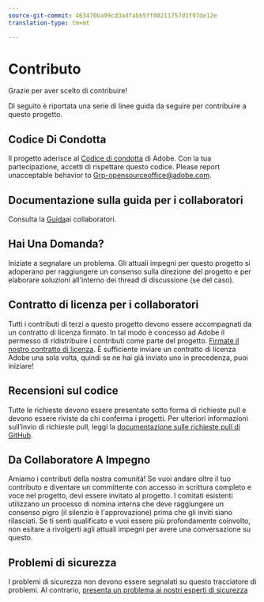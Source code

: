 ```yaml
---
source-git-commit: 463470ba99cd3adfabb5ff00211757d1f97de12e
translation-type: tm+mt

---
```

# Contributo

Grazie per aver scelto di contribuire!

Di seguito è riportata una serie di linee guida da seguire per contribuire a questo progetto.

## Codice Di Condotta

Il progetto aderisce al [Codice di condotta](code-of-conduct.md) di Adobe. Con la tua partecipazione, accetti di rispettare questo codice. Please report unacceptable behavior to
[Grp-opensourceoffice@adobe.com](mailto:Grp-opensourceoffice@adobe.com).

## Documentazione sulla guida per i collaboratori

Consulta la [Guida](https://docs.adobe.com/content/help/en/contributor/contributor-guide/introduction.html)ai collaboratori.

## Hai Una Domanda?

Iniziate a segnalare un problema. Gli attuali impegni per questo progetto si adoperano per raggiungere un consenso sulla direzione del progetto e per elaborare soluzioni all'interno dei thread di discussione (se del caso).

## Contratto di licenza per i collaboratori

Tutti i contributi di terzi a questo progetto devono essere accompagnati da un contratto di licenza firmato. In tal modo è concesso ad Adobe il permesso di ridistribuire i contributi come parte del progetto. [Firmate il nostro contratto di licenza](http://opensource.adobe.com/cla.html). È sufficiente inviare un contratto di licenza Adobe una sola volta, quindi se ne hai già inviato uno in precedenza, puoi iniziare!

## Recensioni sul codice

Tutte le richieste devono essere presentate sotto forma di richieste pull e devono essere riviste da chi conferma i progetti. Per ulteriori informazioni sull’invio di richieste pull, leggi la [documentazione sulle richieste pull di GitHub](https://help.github.com/articles/about-pull-requests/).

<!--
Lastly, please follow the [pull request template](PULL_REQUEST_TEMPLATE.md) when
submitting a pull request!
-->

## Da Collaboratore A Impegno

Amiamo i contributi della nostra comunità! Se vuoi andare oltre il tuo contributo e diventare un committente con accesso in scrittura completo e voce nel progetto, devi essere invitato al progetto. I comitati esistenti utilizzano un processo di nomina interna che deve raggiungere un consenso pigro (il silenzio è l'approvazione) prima che gli inviti siano rilasciati. Se ti senti qualificato e vuoi essere più profondamente coinvolto, non esitare a rivolgerti agli attuali impegni per avere una conversazione su questo.

## Problemi di sicurezza

I problemi di sicurezza non devono essere segnalati su questo tracciatore di problemi. Al contrario, [presenta un problema ai nostri esperti di sicurezza](https://helpx.adobe.com/security/alertus.html)
